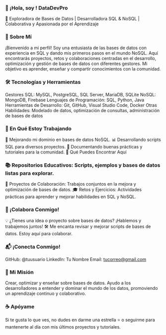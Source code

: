 ### 👋 ¡Hola, soy ! DataDevPro
🚀 Exploradora de Bases de Datos | Desarrolladora SQL & NoSQL | Colaborativa y Apasionada por el Aprendizaje

### 🌟 Sobre Mí
¡Bienvenido a mi perfil! Soy una entusiasta de las bases de datos con experiencia en SQL y dando mis primeros pasos en el mundo NoSQL. Aquí encontrarás proyectos, retos y colaboraciones centradas en el desarrollo, optimización y gestión de bases de datos con diferentes gestores. Mi objetivo es aprender, enseñar y compartir conocimientos con la comunidad.

### 🛠️ Tecnologías y Herramientas
Gestores SQL: MySQL, PostgreSQL, SQL Server, MariaDB, SQLite
NoSQL: MongoDB, Firebase
Lenguajes de Programación: SQL, Python, Java
Herramientas de Desarrollo: Git, GitHub, Visual Studio Code, Docker
Otras Habilidades: Modelado de datos, optimización de consultas, administración de bases de datos

### 🌱 En Qué Estoy Trabajando
🔄 Mejorando mi dominio en bases de datos NoSQL.
📊 Desarrollando scripts SQL para diversos proyectos.
📝 Documentando buenas prácticas y tutoriales para la comunidad.
🎯 Qué Puedes Encontrar Aquí

### 📚 Repositorios Educativos: Scripts, ejemplos y bases de datos listas para explorar.
🚀 Proyectos de Colaboración: Trabajos conjuntos en la mejora y optimización de bases de datos.
🎓 Retos y Ejercicios: Actividades prácticas para aprender y mejorar habilidades en SQL y NoSQL.

### 🤝 ¡Colabora Conmigo!
💡 ¿Tienes una idea o proyecto sobre bases de datos? ¡Hablemos y trabajemos juntos!
🛠️ Me encanta revisar y mejorar scripts de bases de datos. Estoy aquí para colaborar.
### 📬 ¡Conecta Conmigo!
GitHub: @tuusuario
LinkedIn: Tu Nombre
Email: tucorreo@gmail.com
### 🥇 Mi Misión
Crear, optimizar y enseñar sobre bases de datos. Ayudo a los desarrolladores a entender y dominar el mundo de los datos, promoviendo un aprendizaje continuo y colaborativo.

### ☕ Apóyame
Si te gusta lo que ves, no dudes en darme una estrella ⭐ o seguirme para mantenerte al día con mis últimos proyectos y tutoriales.

